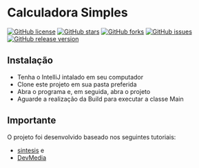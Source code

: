 # Calculadora Simples

[![GitHub license](https://img.shields.io/github/license/clcmo/Calculadora?style=for-the-badge)](https://github.com/clcmo/Calculadora)
[![GitHub stars](https://img.shields.io/github/stars/clcmo/Calculadora?style=for-the-badge)](https://github.com/clcmo/Calculadora/stargazers)
[![GitHub forks](https://img.shields.io/github/forks/clcmo/Calculadora?style=for-the-badge)](https://github.com/clcmo/Calculadora/network)
[![GitHub issues](https://img.shields.io/github/issues/clcmo/Calculadora?style=for-the-badge)](https://github.com/clcmo/Calculadora/issues)
[![GitHub release version](https://img.shields.io/github/issues/clcmo/Calculadora?style=for-the-badge)](https://github.com/clcmo/Calculadora/releases)

## Instalação

* Tenha o IntelliJ intalado em seu computador
* Clone este projeto em sua pasta preferida
* Abra o programa e, em seguida, abra o projeto
* Aguarde a realização da Build para executar a classe Main

## Importante

O projeto foi desenvolvido baseado nos seguintes tutoriais:

* [sintesis](http://sintesis.ugto.mx/WintemplaWeb/02Wintempla/01Introduction/11Java/index.htm) e 
* [DevMedia](https://www.devmedia.com.br/calculadora-java-criacao-de-aplicacoes-em-java-utilizando-swing/26007)
